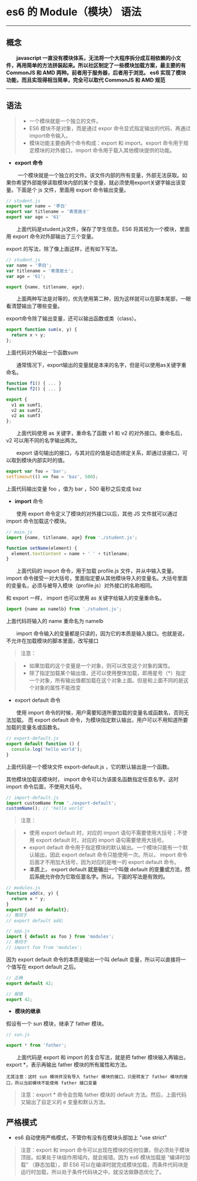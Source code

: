 # es6 的 Module（模块） 语法

---

## 概念

&emsp;&emsp;**javascript 一直没有模块体系，无法将一个大程序拆分成互相依赖的小文件，再用简单的方法拼装起来。所以社区制定了一些模块加载方案，最主要的有 CommonJS 和 AMD 两种。前者用于服务器，后者用于浏览。 es6 实现了模块功能，而且实现得相当简单，完全可以取代 CommonJS 和 AMD 规范**

---

## 语法

> * 一个模块就是一个独立的文件。
> * ES6 模块不是对象，而是通过 expor 命令显式指定输出的代码，再通过import命令输入。
> * 模块功能主要由两个命令构成：export 和 import。export 命令用于规定模块的对外接口，import 命令用于载入其他模块提供的功能。

- **export 命令**

&emsp;&emsp; 一个模块就是一个独立的文件。该文件内部的所有变量，外部无法获取。如果你希望外部能够读取模块内部的某个变量，就必须使用export关键字输出该变量。下面是个 js 文件，里面用 export 命令输出变量。

```javascript
// student.js
export var name = '李白'
export var titlename = '青莲居士'
export var age = '61'
```
&emsp;&emsp;上面代码是student.js文件，保存了学生信息。ES6 将其视为一个模块，里面用 export 命令对外部输出了三个变量。

export 的写法，除了像上面这样，还有如下写法。

```javascript
// student.js
var name = '李白';
var titlename = '青莲居士';
var age = '61';

export {name, titlename, age};
```

&emsp;&emsp;上面两种写法是对等的，优先使用第二种，因为这样就可以在脚本尾部，一眼看清楚输出了哪些变量。

export命令除了输出变量，还可以输出函数或类（class）。

```javascript
export function sum(x, y) {
  return x + y;
};
```

上面代码对外输出一个函数sum

&emsp;&emsp;通常情况下，export输出的变量就是本来的名字，但是可以使用as关键字重命名。

```javascript
function f1() { ... }
function f2() { ... }

export {
  v1 as sumf1,
  v2 as sumf2,
  v2 as sumf3
};
```

&emsp;&emsp;上面代码使用 as 关键字，重命名了函数 v1 和 v2 的对外接口。重命名后， v2 可以用不同的名字输出两次。

&emsp;&emsp;export 语句输出的接口，与其对应的值是动态绑定关系，即通过该接口，可以取到模块内部实时的值。

```javascript
export var foo = 'bar';
setTimeout(() => foo = 'baz', 500);
```

上面代码输出变量 foo ，值为 bar ，500 毫秒之后变成 baz 

- **import** 命令

&emsp;&emsp;使用 export 命令定义了模块的对外接口以后，其他 JS 文件就可以通过 import 命令加载这个模块。

```javascript
// main.js
import {name, titlename, age} from './student.js';

function setName(element) {
  element.textContent = name + ' ' + titlename;
}
```

&emsp;&emsp;上面代码的 import 命令，用于加载 profile.js 文件，并从中输入变量。 import 命令接受一对大括号，里面指定要从其他模块导入的变量名。大括号里面的变量名，必须与被导入模块（profile.js）对外接口的名称相同。

和 export 一样， import 也可以使用 as 关键字给输入的变量重命名。

```javascript
import {name as namelb} from './student.js';
```

上面代码将输入的 name 重命名为 namelb

&emsp;&emsp;import 命令输入的变量都是只读的，因为它的本质是输入接口。也就是说，不允许在加载模块的脚本里面，改写接口
>注意：

> * 如果加载的这个变量是一个对象，则可以改变这个对象的属性。
> * 除了指定加载某个输出值，还可以使用整体加载，即用星号（*）指定一个对象，所有输出值都加载在这个对象上面。但是和上面不同的是这个对象的属性不能改变

- export default 命令

&emsp;&emsp;使用 import 命令的时候，用户需要知道所要加载的变量名或函数名，否则无法加载。 而 export default 命令，为模块指定默认输出，用户可以不用知道所要加载的变量名或函数名。

```javascript
// export-default.js
export default function () {
  console.log('hello world');
}
```

上面代码是一个模块文件 export-default.js ，它的默认输出是一个函数。

其他模块加载该模块时， import 命令可以为该匿名函数指定任意名字。这时 import 命令后面，不使用大括号。

```javascript
// import-default.js
import customName from './export-default';
customName(); // 'hello world'
```

>注意：

> * 使用 export default 时，对应的 import 语句不需要使用大括号；不使用 export default 时，对应的 import 语句需要使用大括号。
> * export default 命令用于指定模块的默认输出。一个模块只能有一个默认输出，因此 export default 命令只能使用一次。所以， import 命令后面才不用加大括号，因为对应的是唯一的 export default 命令。
> * **本质上， export default 就是输出一个叫做 default 的变量或方法，然后系统允许你为它取任意名字。所以，下面的写法是有效的。**

```javascript
// modules.js
function add(x, y) {
  return x * y;
}
export {add as default};
// 等同于
// export default add;

// app.js
import { default as foo } from 'modules';
// 等同于
// import foo from 'modules';
```

因为 export default 命令的本质是输出一个叫 default 变量，所以可以直接将一个值写在 export default 之后。

```javascript
// 正确
export default 42;

// 报错
export 42;
```

- **模块的继承**

假设有一个 sun 模块，继承了 father 模块。

```javascript
// sun.js

export * from 'father';
```

&emsp;&emsp;上面代码是 export 和 import 的复合写法，就是把 father 模块输入再输出，export *，表示再输出 father 模块的所有属性和方法。

```尤其注意：这时 sun 模块并没有导入 father 模块的接口，只是转发了 father 模块的接口，所以当前模块不能使用 father 接口变量```

> 注意：export * 命令会忽略 father 模块的 default 方法。然后，上面代码又输出了自定义的 e 变量和默认方法。

## **严格模式**

- es6 自动使用严格模式，不管你有没有在模块头部加上 "use strict"

> 注意：export 和 import 命令可以出现在模块的任何位置，但必须处于模块顶层。如果处于块级作用域内，就会报错。因为 es6 模块加载是 “编译时加载” （静态加载），即 ES6 可以在编译时就完成模块加载，而条件代码块是运行时加载，所以处于条件代码块之中，就没法做静态优化了。



